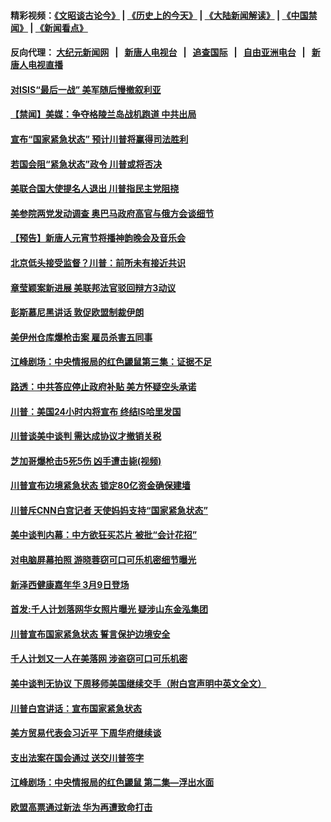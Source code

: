 #### 精彩视频：[《文昭谈古论今》](http://107.191.53.159/wenzhao) | [《历史上的今天》](http://107.191.53.159/today-in-history) | [《大陆新闻解读》](http://107.191.53.159/ntdtv-comedy) | [《中国禁闻》](http://107.191.53.159/ntdtv-news) | [《新闻看点》](http://107.191.53.159/news-insight) 

 #### 反向代理： [大纪元新闻网](http://107.191.53.159:10080/) &nbsp;&nbsp;|&nbsp;&nbsp; [新唐人电视台](http://107.191.53.159:8000/) &nbsp;&nbsp;|&nbsp;&nbsp; [追查国际](http://107.191.53.159:10010/) &nbsp;&nbsp;|&nbsp;&nbsp; [自由亚洲电台](http://107.191.53.159:9800/) &nbsp;&nbsp;|&nbsp;&nbsp; [新唐人电视直播](http://107.191.53.159/) 

#### [对ISIS“最后一战” 美军随后慢撤叙利亚](../pages/prog203/a102514024.md?t=02180235) 

#### [【禁闻】美媒：争夺格陵兰岛战机跑道 中共出局](../pages/prog203/a102514058.md?t=02180235) 

#### [宣布“国家紧急状态” 预计川普将赢得司法胜利](../pages/prog203/a102514013.md?t=02180235) 

#### [若国会阻“紧急状态”政令 川普或将否决](../pages/prog203/a102514066.md?t=02180235) 

#### [美联合国大使提名人退出 川普指民主党阻挠](../pages/prog203/a102513935.md?t=02180235) 

#### [美参院两党发动调查 奥巴马政府高官与俄方会谈细节](../pages/prog203/a102513775.md?t=02180235) 

#### [【预告】新唐人元宵节将播神韵晚会及音乐会](../pages/prog203/a102512060.md?t=02180235) 

#### [北京低头接受监督？川普：前所未有接近共识](../pages/prog203/a102513598.md?t=02180235) 

#### [章莹颖案新进展 美联邦法官驳回辩方3动议](../pages/prog203/a102513572.md?t=02180235) 

#### [彭斯慕尼黑讲话 敦促欧盟制裁伊朗](../pages/prog203/a102513469.md?t=02180235) 

#### [美伊州仓库爆枪击案 雇员杀害五同事](../pages/prog203/a102513457.md?t=02180235) 

#### [江峰剧场：中央情报局的红色鼹鼠第三集：证据不足](../pages/prog203/a102513447.md?t=02180235) 

#### [路透：中共答应停止政府补贴 美方怀疑空头承诺](../pages/prog203/a102512930.md?t=02180235) 

#### [川普：美国24小时内将宣布 终结IS哈里发国](../pages/prog203/a102513159.md?t=02180235) 

#### [川普谈美中谈判 需达成协议才撤销关税](../pages/prog203/a102513015.md?t=02180235) 

#### [芝加哥爆枪击5死5伤 凶手遭击毙(视频)](../pages/prog203/a102513087.md?t=02180235) 

#### [川普宣布边境紧急状态 锁定80亿资金确保建墙](../pages/prog203/a102512939.md?t=02180235) 

#### [川普斥CNN白宫记者 天使妈妈支持“国家紧急状态”](../pages/prog203/a102512971.md?t=02180235) 

#### [美中谈判内幕：中方欲狂买芯片 被批“会计花招”](../pages/prog203/a102512885.md?t=02180235) 

#### [对电脑屏幕拍照 游晓蓉窃可口可乐机密细节曝光](../pages/prog203/a102512847.md?t=02180235) 

#### [新泽西健康嘉年华 3月9日登场](../pages/prog203/a102512822.md?t=02180235) 

#### [首发:千人计划落网华女照片曝光 疑涉山东金泓集团](../pages/prog203/a102512762.md?t=02180235) 

#### [川普宣布国家紧急状态 誓言保护边境安全](../pages/prog203/a102512744.md?t=02180235) 

#### [千人计划又一人在美落网 涉盗窃可口可乐机密](../pages/prog203/a102512687.md?t=02180235) 

#### [美中谈判无协议 下周移师美国继续交手（附白宫声明中英文全文）](../pages/prog203/a102512637.md?t=02180235) 

#### [川普白宫讲话：宣布国家紧急状态](../pages/prog203/a102512719.md?t=02180235) 

#### [美方贸易代表会习近平 下周华府继续谈](../pages/prog203/a102512693.md?t=02180235) 

#### [支出法案在国会通过 送交川普签字](../pages/prog203/a102512688.md?t=02180235) 

#### [江峰剧场：中央情报局的红色鼹鼠 第二集—浮出水面](../pages/prog203/a102513455.md?t=02180235) 

#### [欧盟高票通过新法  华为再遭致命打击](../pages/prog203/a102512527.md?t=02180235) 

